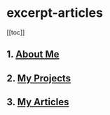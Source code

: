 # excerpt-articles

[[toc]]

## 1. [About Me](/about)
## 2. [My Projects](/projects)
## 3. [My Articles](/articles)